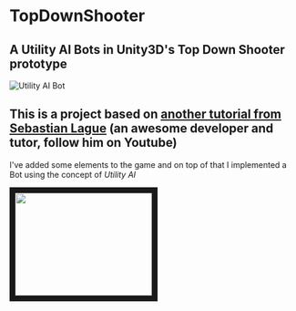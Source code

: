 # TopDownShooter
## A Utility AI Bots in Unity3D's Top Down Shooter prototype
![Utility AI Bot](http://imgur.com/8Z4DCQm.png "Debug Enabled")

## This is a project based on [another tutorial from Sebastian Lague](https://www.youtube.com/watch?v=SviIeTt2_Lc&list=PLFt_AvWsXl0ctd4dgE1F8g3uec4zKNRV0) (an awesome developer and tutor, follow him on Youtube)

I've added some elements to the game and on top of that I implemented a Bot using the concept of *Utility AI*


<a href="http://www.youtube.com/watch?feature=player_embedded&v=vDKTZSRe_5A
" target="_blank"><img src="http://img.youtube.com/vi/vDKTZSRe_5A/0.jpg" 
width="240" height="180" border="10" /></a>


